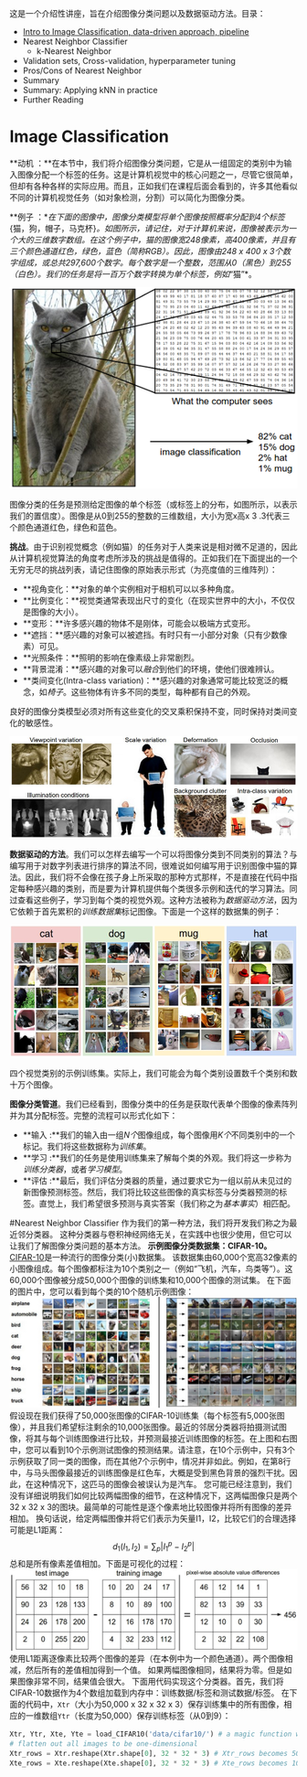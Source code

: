 这是一个介绍性讲座，旨在介绍图像分类问题以及数据驱动方法。目录：

- [Intro to Image Classification, data-driven approach, pipeline](#image-classification)
- Nearest Neighbor Classifier
  - k-Nearest Neighbor
- Validation sets, Cross-validation, hyperparameter tuning
- Pros/Cons of Nearest Neighbor
- Summary
- Summary: Applying kNN in practice
- Further Reading

# Image Classification

**动机 ：**在本节中，我们将介绍图像分类问题，它是从一组固定的类别中为输入图像分配一个标签的任务。这是计算机视觉中的核心问题之一，尽管它很简单，但却有各种各样的实际应用。而且，正如我们在课程后面会看到的，许多其他看似不同的计算机视觉任务（如对象检测，分割）可以简化为图像分类。

**例子 ：**在下面的图像中，图像分类模型将单个图像按照概率分配到4个标签*{猫，狗，帽子，马克杯}*。如图所示，请记住，对于计算机来说，图像被表示为一个大的三维数字数组。在这个例子中，猫的图像宽248像素，高400像素，并且有三个颜色通道红色，绿色，蓝色（简称RGB）。因此，图像由248 x 400 x 3个数字组成，或总共297,600个数字。每个数字是一个整数，范围从0（黑色）到255（白色）。我们的任务是将一百万个数字转换为单个标签，例如*“猫”*。

![](../Images/classify.png)

图像分类的任务是预测给定图像的单个标签（或标签上的分布，如图所示，以表示我们的置信度）。图像是从0到255的整数的三维数组，大小为宽x高x 3 .3代表三个颜色通道红色，绿色和蓝色。

**挑战**。由于识别视觉概念（例如猫）的任务对于人类来说是相对微不足道的，因此从计算机视觉算法的角度考虑所涉及的挑战是值得的。正如我们在下面提出的一个无穷无尽的挑战列表，请记住图像的原始表示形式（为亮度值的三维阵列）：

- **视角变化：**对象的单个实例相对于相机可以以多种角度。
- **比例变化：**视觉类通常表现出尺寸的变化（在现实世界中的大小，不仅仅是图像的大小）。
- **变形：**许多感兴趣的物体不是刚体，可能会以极端方式变形。
- **遮挡：**感兴趣的对象可以被遮挡。有时只有一小部分对象（只有少数像素）可见。
- **光照条件：**照明的影响在像素级上非常剧烈。
- **背景混淆：**感兴趣的对象可以*融合*到他们的环境，使他们很难辨认。
- **类间变化(Intra-class variation)：**感兴趣的对象通常可能比较宽泛的概念，如*椅子*。这些物体有许多不同的类型，每种都有自己的外观。

良好的图像分类模型必须对所有这些变化的交叉乘积保持不变，同时保持对类间变化的敏感性。

![](../Images/challenges.jpeg)

**数据驱动的方法**。我们可以怎样去编写一个可以将图像分类到不同类别的算法？与编写用于对数字列表进行排序的算法不同，很难说如何编写用于识别图像中猫的算法。因此，我们将不会像在孩子身上所采取的那种方式那样，不是直接在代码中指定每种感兴趣的类别，而是要为计算机提供每个类很多示例和迭代的学习算法。同过查看这些例子，学习到每个类的视觉外观。这种方法被称为*数据驱动方法*，因为它依赖于首先累积的*训练数据集*标记图像。下面是一个这样的数据集的例子：

![](../Images/trainset.jpg)

四个视觉类别的示例训练集。实际上，我们可能会为每个类别设置数千个类别和数十万个图像。

**图像分类管道**。我们已经看到，图像分类中的任务是获取代表单个图像的像素阵列并为其分配标签。完整的流程可以形式化如下：

- **输入 :**我们的输入由一组*N个*图像组成，每个图像用*K个*不同类别中的一个标记。我们将这些数据称为*训练集*。
- **学习 :**我们的任务是使用训练集来了解每个类的外观。我们将这一步称为*训练分类器*，或者*学习模型*。
- **评估 :**最后，我们评估分类器的质量，通过要求它为一组以前从未见过的新图像预测标签。然后，我们将比较这些图像的真实标签与分类器预测的标签。直觉上，我们希望很多预测与真实答案（我们称之为*基本事实*）相匹配。

#Nearest Neighbor Classifier
作为我们的第一种方法，我们将开发我们称之为最近邻分类器。 这种分类器与卷积神经网络无关，在实践中也很少使用，但它可以让我们了解图像分类问题的基本方法。
**示例图像分类数据集：CIFAR-10。** [CIFAR-10](www.cs.toronto.edu/~kriz/cifar.html)是一种流行的图像分类(小)数据集。 该数据集由60,000个宽高32像素的小图像组成。每个图像都标注为10个类别之一（例如“飞机，汽车，鸟类等”）。这60,000个图像被分成50,000个图像的训练集和10,000个图像的测试集。 在下面的图片中，您可以看到每个类的10个随机示例图像：
![](../Images/nn.jpg)
假设现在我们获得了50,000张图像的CIFAR-10训练集（每个标签有5,000张图像），并且我们希望标注剩余的10,000张图像。最近的邻居分类器将拍摄测试图像，将其与每个训练图像进行比较，并预测最接近训练图像的标签。在上图和右图中，您可以看到10个示例测试图像的预测结果。请注意，在10个示例中，只有3个示例获取了同一类的图像，而在其他7个示例中，情况并非如此。例如，在第8行中，与马头图像最接近的训练图像是红色车，大概是受到黑色背景的强烈干扰。因此，在这种情况下，这匹马的图像会被误认为是汽车。
您可能已经注意到，我们没有详细说明我们如何比较两幅图像的细节，在这种情况下，这两幅图像只是两个32 x 32 x 3的图块。最简单的可能性是逐个像素地比较图像并将所有图像的差异相加。 换句话说，给定两幅图像并将它们表示为矢量I1，I2，比较它们的合理选择可能是L1距离：
$$
d_1 (I_1, I_2) = \sum_{p} \left| I^p_1 - I^p_2 \right|
$$
总和是所有像素差值相加。下面是可视化的过程：
![](../Images/nneg.jpeg)
使用L1距离逐像素比较两个图像的差异（在本例中为一个颜色通道）。两个图像相减，然后所有的差值相加得到一个值。 如果两幅图像相同，结果将为零。但是如果图像非常不同，结果值会很大。
下面用代码实现这个分类器。首先，我们将CIFAR-10数据作为4个数组加载到内存中：训练数据/标签和测试数据/标签。 在下面的代码中，`Xtr`（大小为50,000 x 32 x 32 x 3）保存训练集中的所有图像，相应的一维数组`Ytr`（长度为50,000）保存训练标签（从0到9）：

```python
Xtr, Ytr, Xte, Yte = load_CIFAR10('data/cifar10/') # a magic function we provide
# flatten out all images to be one-dimensional
Xtr_rows = Xtr.reshape(Xtr.shape[0], 32 * 32 * 3) # Xtr_rows becomes 50000 x 3072
Xte_rows = Xte.reshape(Xte.shape[0], 32 * 32 * 3) # Xte_rows becomes 10000 x 3072
```




